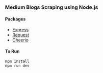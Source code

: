 ### Medium Blogs Scraping using Node.js

#### Packages

- [Express](https://www.npmjs.com/package/express)
- [Request](https://www.npmjs.com/package/request)
- [Cheerio](https://www.npmjs.com/package/cheerio)

#### To Run 

```
npm install
npm run dev

```
